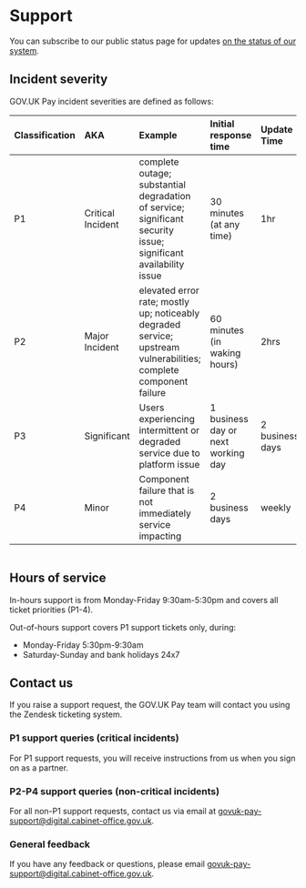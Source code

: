 # Support

You can subscribe to our public status page for updates [on the status of our
system](https://payments.statuspage.io/). 

## Incident severity 

GOV.UK Pay incident severities are defined as follows:

| Classification | AKA | Example | Initial response time | Update Time |
| :--- | :--- | :--- | :--- | :--- |
| P1 | Critical Incident | complete outage; substantial degradation of service; significant security issue; significant availability issue  | 30 minutes (at any time) | 1hr |
| P2 | Major Incident | elevated error rate; mostly up; noticeably degraded service; upstream vulnerabilities; complete component failure | 60 minutes (in waking hours) | 2hrs |
| P3 | Significant | Users experiencing intermittent or degraded service due to platform issue | 1 business day or next working day | 2 business days |
| P4 | Minor | Component failure that is not immediately service impacting | 2 business days | weekly |

<div style="height:1px;font-size:1px;">&nbsp;</div>

## Hours of service

In-hours support is from Monday-Friday 9:30am-5:30pm and covers all ticket priorities (P1-4). 

Out-of-hours support covers P1 support tickets only, during:

- Monday-Friday 5:30pm-9:30am
- Saturday-Sunday and bank holidays 24x7

## Contact us 

If you raise a support request, the GOV.UK Pay team will contact you using the 
Zendesk ticketing system. 

### P1 support queries (critical incidents)

For P1 support requests, you will receive instructions from us when you
sign on as a partner. 

### P2-P4 support queries (non-critical incidents) 

For all non-P1 support requests, contact us via email at
[govuk-pay-support@digital.cabinet-office.gov.uk](mailto:govuk-pay-support@digital.cabinet-office.gov.uk).

### General feedback 

If you have any feedback or questions, please email [govuk-pay-support@digital.cabinet-office.gov.uk](mailto:govuk-pay-support@digital.cabinet-office.gov.uk). 

